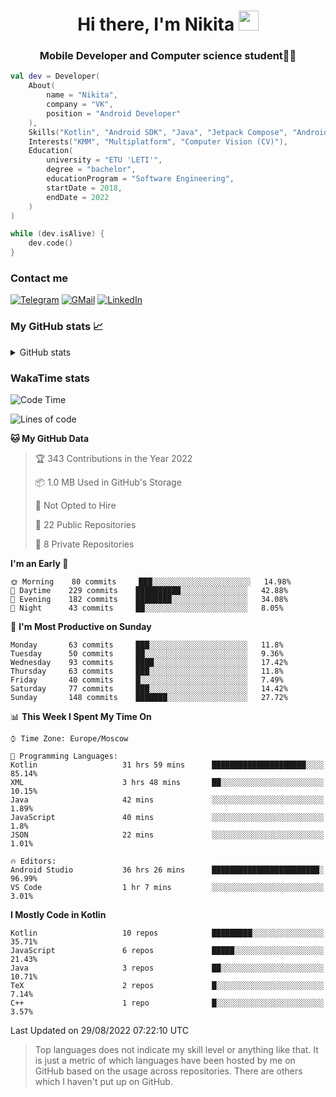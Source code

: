<h1 align="center">
Hi there, I'm Nikita 
<img src="https://github.com/blackcater/blackcater/raw/main/images/Hi.gif" height="32"/>
</h1>
<h3 align="center">Mobile Developer and Computer science student👨‍💻</h3>

```kotlin
val dev = Developer(
    About(
        name = "Nikita",
        company = "VK",
        position = "Android Developer"
    ),
    Skills("Kotlin", "Android SDK", "Java", "Jetpack Compose", "Android Jetpack"),
    Interests("KMM", "Multiplatform", "Computer Vision (CV)"),
    Education(
        university = "ETU 'LETI'",
        degree = "bachelor",
        educationProgram = "Software Engineering",
        startDate = 2018,
        endDate = 2022
    )
)

while (dev.isAlive) {
    dev.code()
}
```

### Contact me

[![Telegram](https://img.shields.io/badge/Telegram-white?style=for-the-badge&logo=telegram&logoColor=29e9ea)](https://t.me/po4yka)
[![GMail](https://img.shields.io/badge/Gmail-white?style=for-the-badge&logo=gmail&logoColor=d14836)](mailto:pochaev.nik@gmail.com)
[![LinkedIn](https://img.shields.io/badge/linkedin%20-white.svg?&style=for-the-badge&logo=linkedin&logoColor=%230077B5)](https://www.linkedin.com/in/nikita-pochaev-415b5a1a1)

### My GitHub stats 📈

<details>
  <summary>GitHub stats</summary>
  <p align="center">
    <img src="https://github-readme-stats.vercel.app/api?username=po4yka&show_icons=true&theme=dark" />
  </p>
</details>

### WakaTime stats

<!--START_SECTION:waka-->
![Code Time](http://img.shields.io/badge/Code%20Time-3%2C053%20hrs%2057%20mins-blue)

![Lines of code](https://img.shields.io/badge/From%20Hello%20World%20I%27ve%20Written-1%20Million%20lines%20of%20code-blue)

**🐱 My GitHub Data** 

> 🏆 343 Contributions in the Year 2022
 > 
> 📦 1.0 MB Used in GitHub's Storage 
 > 
> 🚫 Not Opted to Hire
 > 
> 📜 22 Public Repositories 
 > 
> 🔑 8 Private Repositories  
 > 
**I'm an Early 🐤** 

```text
🌞 Morning    80 commits     ███░░░░░░░░░░░░░░░░░░░░░░   14.98% 
🌆 Daytime    229 commits    ██████████░░░░░░░░░░░░░░░   42.88% 
🌃 Evening    182 commits    ████████░░░░░░░░░░░░░░░░░   34.08% 
🌙 Night      43 commits     ██░░░░░░░░░░░░░░░░░░░░░░░   8.05%

```
📅 **I'm Most Productive on Sunday** 

```text
Monday       63 commits     ███░░░░░░░░░░░░░░░░░░░░░░   11.8% 
Tuesday      50 commits     ██░░░░░░░░░░░░░░░░░░░░░░░   9.36% 
Wednesday    93 commits     ████░░░░░░░░░░░░░░░░░░░░░   17.42% 
Thursday     63 commits     ███░░░░░░░░░░░░░░░░░░░░░░   11.8% 
Friday       40 commits     █░░░░░░░░░░░░░░░░░░░░░░░░   7.49% 
Saturday     77 commits     ███░░░░░░░░░░░░░░░░░░░░░░   14.42% 
Sunday       148 commits    ███████░░░░░░░░░░░░░░░░░░   27.72%

```


📊 **This Week I Spent My Time On** 

```text
⌚︎ Time Zone: Europe/Moscow

💬 Programming Languages: 
Kotlin                   31 hrs 59 mins      █████████████████████░░░░   85.14% 
XML                      3 hrs 48 mins       ██░░░░░░░░░░░░░░░░░░░░░░░   10.15% 
Java                     42 mins             ░░░░░░░░░░░░░░░░░░░░░░░░░   1.89% 
JavaScript               40 mins             ░░░░░░░░░░░░░░░░░░░░░░░░░   1.8% 
JSON                     22 mins             ░░░░░░░░░░░░░░░░░░░░░░░░░   1.01%

🔥 Editors: 
Android Studio           36 hrs 26 mins      ████████████████████████░   96.99% 
VS Code                  1 hr 7 mins         ░░░░░░░░░░░░░░░░░░░░░░░░░   3.01%

```

**I Mostly Code in Kotlin** 

```text
Kotlin                   10 repos            █████████░░░░░░░░░░░░░░░░   35.71% 
JavaScript               6 repos             █████░░░░░░░░░░░░░░░░░░░░   21.43% 
Java                     3 repos             ██░░░░░░░░░░░░░░░░░░░░░░░   10.71% 
TeX                      2 repos             █░░░░░░░░░░░░░░░░░░░░░░░░   7.14% 
C++                      1 repo              █░░░░░░░░░░░░░░░░░░░░░░░░   3.57%

```



 Last Updated on 29/08/2022 07:22:10 UTC
<!--END_SECTION:waka-->

> Top languages does not indicate my skill level or anything like that. It is just a metric of which languages have been hosted by me on GitHub based on the usage across repositories. There are others which I haven't put up on GitHub.
